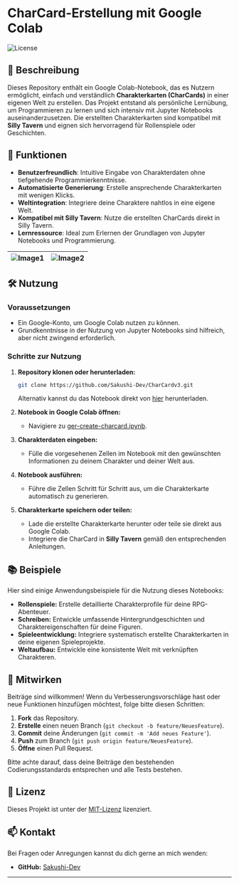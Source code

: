 # CharCard-Erstellung mit Google Colab

![License](https://img.shields.io/badge/license-MIT-blue.svg)

## 📖 Beschreibung

Dieses Repository enthält ein Google Colab-Notebook, das es Nutzern ermöglicht, einfach und verständlich **Charakterkarten (CharCards)** in einer eigenen Welt zu erstellen. Das Projekt entstand als persönliche Lernübung, um Programmieren zu lernen und sich intensiv mit Jupyter Notebooks auseinanderzusetzen. Die erstellten Charakterkarten sind kompatibel mit **Silly Tavern** und eignen sich hervorragend für Rollenspiele oder Geschichten.

## 🚀 Funktionen

- **Benutzerfreundlich**: Intuitive Eingabe von Charakterdaten ohne tiefgehende Programmierkenntnisse.
- **Automatisierte Generierung**: Erstelle ansprechende Charakterkarten mit wenigen Klicks.
- **Weltintegration**: Integriere deine Charaktere nahtlos in eine eigene Welt.
- **Kompatibel mit Silly Tavern**: Nutze die erstellten CharCards direkt in Silly Tavern.
- **Lernressource**: Ideal zum Erlernen der Grundlagen von Jupyter Notebooks und Programmierung.

|![Image1](https://github.com/Sakushi-Dev/CharCardv3/blob/main/charcard_0.png) |![Image2](https://github.com/Sakushi-Dev/CharCardv3/blob/main/charcard_1.png) |
|:---:|:---:|

## 🛠️ Nutzung

### Voraussetzungen

- Ein Google-Konto, um Google Colab nutzen zu können.
- Grundkenntnisse in der Nutzung von Jupyter Notebooks sind hilfreich, aber nicht zwingend erforderlich.

### Schritte zur Nutzung

1. **Repository klonen oder herunterladen:**

    ```bash
    git clone https://github.com/Sakushi-Dev/CharCardv3.git
    ```

    Alternativ kannst du das Notebook direkt von [hier](https://github.com/Sakushi-Dev/CharCardv3/blob/main/ger-create-charcard.ipynb) herunterladen.

2. **Notebook in Google Colab öffnen:**

    - Navigiere zu [ger-create-charcard.ipynb](https://colab.research.google.com/github.com/Sakushi-Dev/CharCardv3/blob/main/ger-create-charcard.ipynb).

3. **Charakterdaten eingeben:**

    - Fülle die vorgesehenen Zellen im Notebook mit den gewünschten Informationen zu deinem Charakter und deiner Welt aus.

4. **Notebook ausführen:**

    - Führe die Zellen Schritt für Schritt aus, um die Charakterkarte automatisch zu generieren.

5. **Charakterkarte speichern oder teilen:**

    - Lade die erstellte Charakterkarte herunter oder teile sie direkt aus Google Colab.
    - Integriere die CharCard in **Silly Tavern** gemäß den entsprechenden Anleitungen.
  
## 📚 Beispiele

Hier sind einige Anwendungsbeispiele für die Nutzung dieses Notebooks:

- **Rollenspiele:** Erstelle detaillierte Charakterprofile für deine RPG-Abenteuer.
- **Schreiben:** Entwickle umfassende Hintergrundgeschichten und Charaktereigenschaften für deine Figuren.
- **Spieleentwicklung:** Integriere systematisch erstellte Charakterkarten in deine eigenen Spieleprojekte.
- **Weltaufbau:** Entwickle eine konsistente Welt mit verknüpften Charakteren.

## 🤝 Mitwirken

Beiträge sind willkommen! Wenn du Verbesserungsvorschläge hast oder neue Funktionen hinzufügen möchtest, folge bitte diesen Schritten:

1. **Fork** das Repository.
2. **Erstelle** einen neuen Branch (`git checkout -b feature/NeuesFeature`).
3. **Commit** deine Änderungen (`git commit -m 'Add neues Feature'`).
4. **Push** zum Branch (`git push origin feature/NeuesFeature`).
5. **Öffne** einen Pull Request.

Bitte achte darauf, dass deine Beiträge den bestehenden Codierungsstandards entsprechen und alle Tests bestehen.

## 📄 Lizenz

Dieses Projekt ist unter der [MIT-Lizenz](LICENSE) lizenziert.

## 📫 Kontakt

Bei Fragen oder Anregungen kannst du dich gerne an mich wenden:

- **GitHub:** [Sakushi-Dev](https://github.com/Sakushi-Dev)

---
